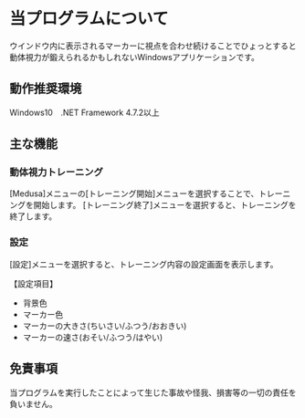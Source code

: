 # 当プログラムについて
ウインドウ内に表示されるマーカーに視点を合わせ続けることでひょっとすると動体視力が鍛えられるかもしれないWindowsアプリケーションです。

## 動作推奨環境
Windows10　.NET Framework 4.7.2以上

## 主な機能
### 動体視力トレーニング
[Medusa]メニューの[トレーニング開始]メニューを選択することで、トレーニングを開始します。
[トレーニング終了]メニューを選択すると、トレーニングを終了します。

### 設定
[設定]メニューを選択すると、トレーニング内容の設定画面を表示します。

【設定項目】
* 背景色
* マーカー色
* マーカーの大きさ(ちいさい/ふつう/おおきい)
* マーカーの速さ(おそい/ふつう/はやい)

## 免責事項
当プログラムを実行したことによって生じた事故や怪我、損害等の一切の責任を負いません。
